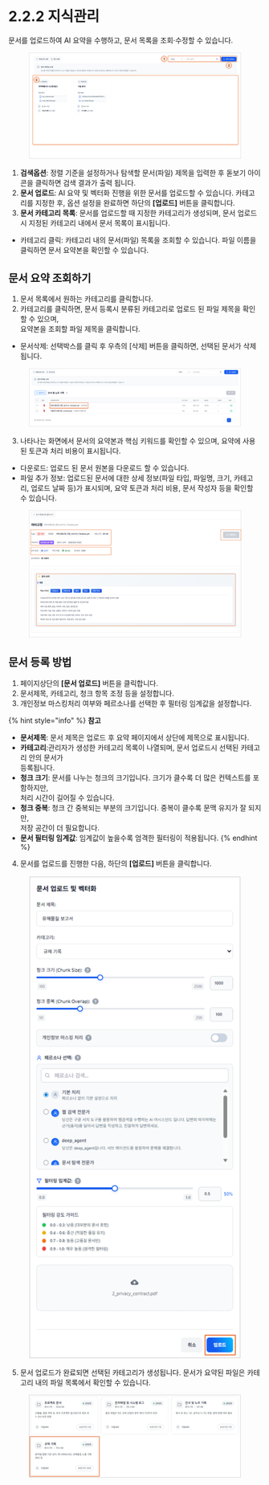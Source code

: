 # 2.2.2 지식관리

문서를 업로드하여 AI 요약을 수행하고, 문서 목록을 조회·수정할 수 있습니다.

<figure><img src="../../.gitbook/assets/image (1) (1) (1) (1) (1) (1) (1).png" alt=""><figcaption></figcaption></figure>

1. **검색옵션**: 정렬 기준을 설정하거나 탐색할 문서(파일) 제목을 입력한 후 돋보기 아이콘을 클릭하면 검색 결과가 출력 됩니다.
2. **문서 업로드**: AI 요약 및 벡터화 진행을 위한 문서를 업로드할 수 있습니다.
   &#x20;카테고리를 지정한 후, 옵션 설정을 완료하면 하단의 **\[업로드]** 버튼을 클릭합니다.
3. **문서 카테고리 목록**: 문서를 업로드할 때 지정한 카테고리가 생성되며, 문서 업로드 시 지정된 카테고리 내에서 문서 목록이 표시됩니다.

* 카테고리 클릭: 카테고리 내의 문서(파일) 목록을 조회할 수 있습니다. 파일 이름을 클릭하면 문서 요약본을 확인할 수 있습니다.



## **문서 요약 조회하기**

1. 문서 목록에서 원하는 카테고리를 클릭합니다.
2. 카테고리를 클릭하면, 문서 등록시 분류된 카테고리로 업로드 된 파일 제목을 확인할 수 있으며, \
   요약본을 조회할 파일 제목을 클릭합니다.

* 문서삭제: 선택박스를 클릭 후 우측의 \[삭제] 버튼을 클릭하면, 선택된 문서가 삭제됩니다.

<figure><img src="../../.gitbook/assets/image (2) (1) (1) (1) (1) (1) (1).png" alt=""><figcaption></figcaption></figure>

3. 나타나는 화면에서 문서의 요약본과 핵심 키워드를 확인할 수 있으며, 요약에 사용된 토큰과 처리 비용이 표시됩니다.

* 다운로드: 업로드 된 문서 원본을 다운로드 할 수 있습니다.
* 파일 추가 정보: 업로드된 문서에 대한 상세 정보(파일 타입, 파일명, 크기, 카테고리, 업로드 날짜 등)가 표시되며, 요약 토큰과 처리 비용, 문서 작성자 등을 확인할 수 있습니다.

<figure><img src="../../.gitbook/assets/image (433).png" alt=""><figcaption></figcaption></figure>



## **문서 등록 방법**

1. 페이지상단의 **\[문서 업로드]** 버튼을 클릭합니다.
2. 문서제목, 카테고리, 청크 항목 조정 등을 설정합니다.
3. 개인정보 마스킹처리 여부와 페르소나를 선택한 후 필터링 임계값을 설정합니다.

{% hint style="info" %}
**참고**

* **문서제목**: 문서 제목은 업로드 후 요약 페이지에서 상단에 제목으로 표시됩니다.
* **카테고리**:관리자가 생성한 카테고리 목록이 나열되며, 문서 업로드시 선택된 카테고리 안의 문서가 \
  등록됩니다.
* **청크 크기**: 문서를 나누는 청크의 크기입니다. 크기가 클수록 더 많은 컨텍스트를 포함하지만, \
  처리 시간이 길어질 수 있습니다.
* **청크 중복**: 청크 간 중복되는 부분의 크기입니다. 중복이 클수록 문맥 유지가 잘 되지만, \
  저장 공간이 더 필요합니다.
* **문서 필터링 임계값**: 임계값이 높을수록 엄격한 필터링이 적용됩니다.&#x20;
{% endhint %}



4. 문서를 업로드를 진행한 다음, 하단의 **\[업로드]** 버튼을 클릭합니다.

<div align="left"><figure><img src="../../.gitbook/assets/image (9).png" alt=""><figcaption></figcaption></figure></div>

5. 문서 업로드가 완료되면 선택된 카테고리가 생성됩니다. 문서가 요약된 파일은 카테고리 내의 파일 목록에서 확인할 수 있습니다.

<figure><img src="../../.gitbook/assets/image (74).png" alt=""><figcaption></figcaption></figure>
